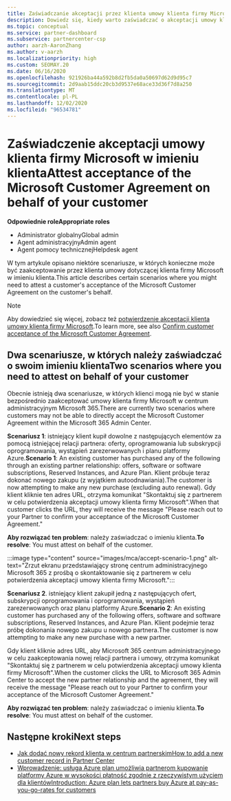 ```yaml
---
title: Zaświadczanie akceptacji przez klienta umowy klienta firmy Microsoft
description: Dowiedz się, kiedy warto zaświadczać o akceptacji umowy klienta firmy Microsoft w imieniu klienta.
ms.topic: conceptual
ms.service: partner-dashboard
ms.subservice: partnercenter-csp
author: aarzh-AaronZhang
ms.author: v-aarzh
ms.localizationpriority: high
ms.custom: SEOMAY.20
ms.date: 06/16/2020
ms.openlocfilehash: 921926ba44a592b8d2fb5da0a50697d62d9d95c7
ms.sourcegitcommit: 2d9aab15ddc20cb3d9537e68ace33d36f7d8a250
ms.translationtype: MT
ms.contentlocale: pl-PL
ms.lasthandoff: 12/02/2020
ms.locfileid: "96534781"
---
```

# <a name="attest-acceptance-of-the-microsoft-customer-agreement-on-behalf-of-your-customer"></a><span data-ttu-id="e3c74-103">Zaświadczenie akceptacji umowy klienta firmy Microsoft w imieniu klienta</span><span class="sxs-lookup"><span data-stu-id="e3c74-103">Attest acceptance of the Microsoft Customer Agreement on behalf of your customer</span></span>


<span data-ttu-id="e3c74-104">**Odpowiednie role**</span><span class="sxs-lookup"><span data-stu-id="e3c74-104">**Appropriate roles**</span></span>

- <span data-ttu-id="e3c74-105">Administrator globalny</span><span class="sxs-lookup"><span data-stu-id="e3c74-105">Global admin</span></span>
- <span data-ttu-id="e3c74-106">Agent administracyjny</span><span class="sxs-lookup"><span data-stu-id="e3c74-106">Admin agent</span></span>
- <span data-ttu-id="e3c74-107">Agent pomocy technicznej</span><span class="sxs-lookup"><span data-stu-id="e3c74-107">Helpdesk agent</span></span>

<span data-ttu-id="e3c74-108">W tym artykule opisano niektóre scenariusze, w których konieczne może być zaakceptowanie przez klienta umowy dotyczącej klienta firmy Microsoft w imieniu klienta.</span><span class="sxs-lookup"><span data-stu-id="e3c74-108">This article describes certain scenarios where you might need to attest a customer's acceptance of the Microsoft Customer Agreement on the customer's behalf.</span></span>

>[!NOTE]
><span data-ttu-id="e3c74-109">Aby dowiedzieć się więcej, zobacz też [potwierdzenie akceptacji klienta umowy klienta firmy Microsoft](confirm-customer-agreement.md).</span><span class="sxs-lookup"><span data-stu-id="e3c74-109">To learn more, see also [Confirm customer acceptance of the Microsoft Customer Agreement](confirm-customer-agreement.md).</span></span>

## <a name="two-scenarios-where-you-need-to-attest-on-behalf-of-your-customer"></a><span data-ttu-id="e3c74-110">Dwa scenariusze, w których należy zaświadczać o swoim imieniu klienta</span><span class="sxs-lookup"><span data-stu-id="e3c74-110">Two scenarios where you need to attest on behalf of your customer</span></span>

<span data-ttu-id="e3c74-111">Obecnie istnieją dwa scenariusze, w których klienci mogą nie być w stanie bezpośrednio zaakceptować umowy klienta firmy Microsoft w centrum administracyjnym Microsoft 365.</span><span class="sxs-lookup"><span data-stu-id="e3c74-111">There are currently two scenarios where customers may not be able to directly accept the Microsoft Customer Agreement within the Microsoft 365 Admin Center.</span></span>

<span data-ttu-id="e3c74-112">**Scenariusz 1**: istniejący klient kupił dowolne z następujących elementów za pomocą istniejącej relacji partnera: oferty, oprogramowania lub subskrypcji oprogramowania, wystąpień zarezerwowanych i planu platformy Azure.</span><span class="sxs-lookup"><span data-stu-id="e3c74-112">**Scenario 1**: An existing customer has purchased any of the following through an existing partner relationship: offers, software or software subscriptions, Reserved Instances, and Azure Plan.</span></span> <span data-ttu-id="e3c74-113">Klient próbuje teraz dokonać nowego zakupu (z wyjątkiem autoodnawiania).</span><span class="sxs-lookup"><span data-stu-id="e3c74-113">The customer is now attempting to make any new purchase (excluding auto renewal).</span></span> <span data-ttu-id="e3c74-114">Gdy klient kliknie ten adres URL, otrzyma komunikat "Skontaktuj się z partnerem w celu potwierdzenia akceptacji umowy klienta firmy Microsoft".</span><span class="sxs-lookup"><span data-stu-id="e3c74-114">When that customer clicks the URL, they will receive the message "Please reach out to your Partner to confirm your acceptance of the Microsoft Customer Agreement."</span></span>  

<span data-ttu-id="e3c74-115">**Aby rozwiązać ten problem**: należy zaświadczać o imieniu klienta.</span><span class="sxs-lookup"><span data-stu-id="e3c74-115">**To resolve**: You must attest on behalf of the customer.</span></span>

:::image type="content" source="images/mca/accept-scenario-1.png" alt-text="Zrzut ekranu przedstawiający stronę centrum administracyjnego Microsoft 365 z prośbą o skontaktowanie się z partnerem w celu potwierdzenia akceptacji umowy klienta firmy Microsoft.":::

<span data-ttu-id="e3c74-117">**Scenariusz 2**. istniejący klient zakupił jedną z następujących ofert, subskrypcji oprogramowania i oprogramowania, wystąpień zarezerwowanych oraz planu platformy Azure.</span><span class="sxs-lookup"><span data-stu-id="e3c74-117">**Scenario 2**: An existing customer has purchased any of the following offers, software and software subscriptions, Reserved Instances, and Azure Plan.</span></span> <span data-ttu-id="e3c74-118">Klient podejmie teraz próbę dokonania nowego zakupu u nowego partnera.</span><span class="sxs-lookup"><span data-stu-id="e3c74-118">The customer is now attempting to make any new purchase with a new partner.</span></span>

<span data-ttu-id="e3c74-119">Gdy klient kliknie adres URL, aby Microsoft 365 centrum administracyjnego w celu zaakceptowania nowej relacji partnera i umowy, otrzyma komunikat "Skontaktuj się z partnerem w celu potwierdzenia akceptacji umowy klienta firmy Microsoft".</span><span class="sxs-lookup"><span data-stu-id="e3c74-119">When the customer clicks the URL to Microsoft 365 Admin Center to accept the new partner relationship and the agreement, they will receive the message "Please reach out to your Partner to confirm your acceptance of the Microsoft Customer Agreement."</span></span>  

<span data-ttu-id="e3c74-120">**Aby rozwiązać ten problem**: należy zaświadczać o imieniu klienta.</span><span class="sxs-lookup"><span data-stu-id="e3c74-120">**To resolve**: You must attest on behalf of the customer.</span></span>  

## <a name="next-steps"></a><span data-ttu-id="e3c74-121">Następne kroki</span><span class="sxs-lookup"><span data-stu-id="e3c74-121">Next steps</span></span>

- [<span data-ttu-id="e3c74-122">Jak dodać nowy rekord klienta w centrum partnerskim</span><span class="sxs-lookup"><span data-stu-id="e3c74-122">How to add a new customer record in Partner Center</span></span>](add-a-new-customer.md)
- [<span data-ttu-id="e3c74-123">Wprowadzenie: usługa Azure plan umożliwia partnerom kupowanie platformy Azure w wysokości płatność zgodnie z rzeczywistym użyciem dla klientów</span><span class="sxs-lookup"><span data-stu-id="e3c74-123">Introduction: Azure plan lets partners buy Azure at pay-as-you-go-rates for customers</span></span>](azure-plan-lp.md)
